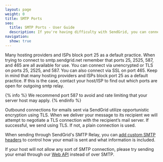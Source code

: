 ```yaml
---
layout: page
weight: 0
title: SMTP Ports
seo:
  title: SMTP Ports - User Guide
  description: If you're having difficulty with SendGrid, you can connect via unencrypted or TLS on ports 25, 2525, and 587. You can connect via SSL on port 465.
navigation:
  show: true
---
```


Many hosting providers and ISPs block port 25 as a default practice. When trying to connect to smtp.sendgrid.net remember that ports 25, 2525, 587, and 465 are all available for use.
You can connect via unencrypted or TLS on ports 25, 2525, and 587. You can also connect via SSL on port 465. Keep in mind that many hosting providers and ISPs block port 25 as a default practice. If this is the case, contact your host/ISP to find out which ports are open for outgoing smtp relay.

{% info %}
We recommend port 587 to avoid and rate limiting that your server host may apply.
{% endinfo %}

Outbound connections for emails sent via SendGrid utilize opportunistic encryption using TLS. When we deliver your message to its recipient we will attempt to negotiate a TLS connection with the recipient’s mail server. If successful, we send using TLS. If not, a plain connection is used.

When sending through SendGrid's SMTP Relay, you can [add custom SMTP headers]({{root_url}}/API_Reference/SMTP_API/index.html) to control how your email is sent and what information is included.

If your host will not allow any sort of SMTP connection, please try sending your email through our [Web API]({{root_url}}/API_Reference/Web_API/index.html) instead of over SMTP.